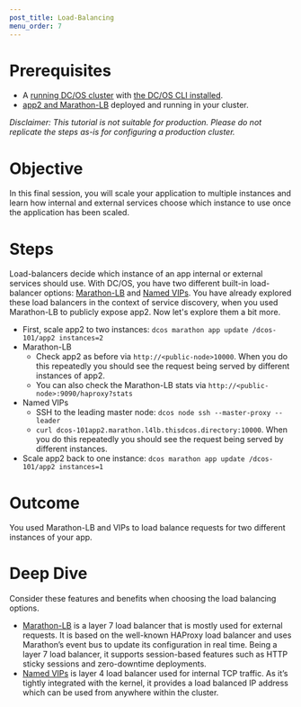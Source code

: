 ```yaml
---
post_title: Load-Balancing
menu_order: 7
---
```


# Prerequisites
* A [running DC/OS cluster](/docs/1.10/tutorials/dcos-101/cli/) with [the DC/OS CLI installed](/docs/1.10/cli/install/).
* [app2 and Marathon-LB](/docs/1.10/tutorials/dcos-101/app2/) deployed and running in your cluster.

*Disclaimer: This tutorial is not suitable for production. Please do not replicate the steps as-is for configuring a production cluster.*

# Objective
In this final session, you will scale your application to multiple instances and learn how internal and external services choose which instance to use once the application has been scaled.

# Steps
Load-balancers decide which instance of an app internal or external services should use. With DC/OS, you have two different built-in load-balancer options: [Marathon-LB](/docs/1.10/networking/marathon-lb/) and [Named VIPs](/docs/1.10/networking/load-balancing-vips/).
You have already explored these load balancers in the context of service discovery, when you used Marathon-LB to publicly expose app2. Now let's explore them a bit more.
* First, scale app2 to two instances: `dcos marathon app update /dcos-101/app2 instances=2`
* Marathon-LB
    * Check app2 as before via `http://<public-node>10000`. When you do this repeatedly you should see the request being served by different instances of app2.
    * You can also check the Marathon-LB stats via `http://<public-node>:9090/haproxy?stats`
* Named VIPs
    * SSH to the leading master node: `dcos node ssh --master-proxy --leader`
    * `curl dcos-101app2.marathon.l4lb.thisdcos.directory:10000`. When you do this repeatedly you should see the request being served by different instances.
* Scale app2 back to one instance: `dcos marathon app update /dcos-101/app2 instances=1`



# Outcome
You used Marathon-LB and VIPs to load balance requests for two different instances of your app.

# Deep Dive
Consider these features and benefits when choosing the load balancing options.

   * [Marathon-LB](/docs/1.10/networking/marathon-lb/) is a layer 7 load balancer that is mostly used for external requests. It is based on the well-known HAProxy load balancer and uses Marathon’s event bus to update its configuration in real time. Being a layer 7 load balancer, it supports session-based features such as HTTP sticky sessions and zero-downtime deployments.
   * [Named VIPs](/docs/1.10/networking/load-balancing-vips/) is layer 4 load balancer used for internal TCP traffic. As it’s tightly integrated with the kernel, it provides a load balanced IP address which can be used from anywhere within the cluster.
